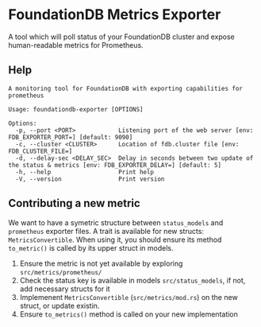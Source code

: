 # FoundationDB Metrics Exporter

A tool which will poll status of your FoundationDB cluster and expose human-readable
metrics for Prometheus.

## Help

```
A monitoring tool for FoundationDB with exporting capabilities for prometheus

Usage: foundationdb-exporter [OPTIONS]

Options:
  -p, --port <PORT>            Listening port of the web server [env: FDB_EXPORTER_PORT=] [default: 9090]
  -c, --cluster <CLUSTER>      Location of fdb.cluster file [env: FDB_CLUSTER_FILE=]
  -d, --delay-sec <DELAY_SEC>  Delay in seconds between two update of the status & metrics [env: FDB_EXPORTER_DELAY=] [default: 5]
  -h, --help                   Print help
  -V, --version                Print version
```

## Contributing a new metric

We want to have a symetric structure between `status_models` and `prometheus` exporter
files. A trait is available for new structs: `MetricsConvertible`. When using it,
you should ensure its method `to_metric()` is called by its upper struct in models.

1. Ensure the metric is not yet available by exploring `src/metrics/prometheus/`
2. Check the status key is available in models `src/status_models`, if not, add
   necessary structs for it
3. Implemenent `MetricsConvertible` (`src/metrics/mod.rs`) on the new struct, or
   update existin.
4. Ensure `to_metrics()` method is called on your new implementation
